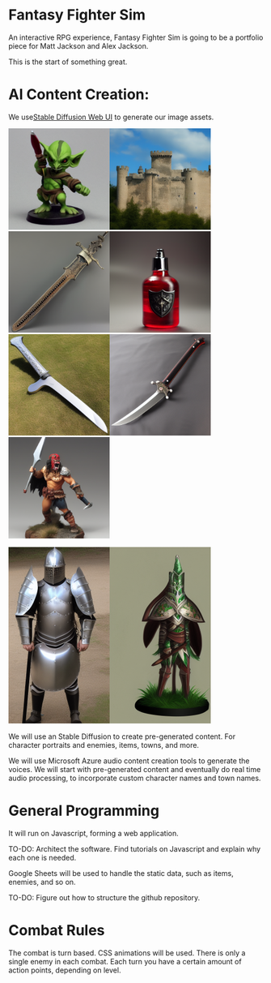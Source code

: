 # Fantasy Fighter Sim
An interactive RPG experience, Fantasy Fighter Sim is going to be a portfolio piece for Matt Jackson and Alex Jackson.

This is the start of something great.


# AI Content Creation:

We use[Stable Diffusion Web UI](https://github.com/AUTOMATIC1111/stable-diffusion-webui) to generate our image assets.

<img src="https://github.com/mattyjacks/fantasyfightersim/blob/main/examples/images/00001-1546343001-goblin%20with%20s___.png"  width="200"><img src="https://github.com/mattyjacks/fantasyfightersim/blob/main/examples/images/00003-1253253067-castle%20backgr___.png"  width="200"><img src="https://github.com/mattyjacks/fantasyfightersim/blob/main/examples/images/00007-2478843934-sword-antique.png"  width="200"><img src="https://github.com/mattyjacks/fantasyfightersim/blob/main/examples/images/00006-2420947611-fantasy%20hp%20po___.png"  width="200"><img src="https://github.com/mattyjacks/fantasyfightersim/blob/main/examples/images/00008-2478843932-sword-phallic.png"  width="200"><img src="https://github.com/mattyjacks/fantasyfightersim/blob/main/examples/images/00009-2937418289-sword-ninja-dagger.png"  width="200"><img src="https://github.com/mattyjacks/fantasyfightersim/blob/main/examples/images/00010-808460143-barbarian.png"  width="200">

<img src="https://github.com/mattyjacks/fantasyfightersim/blob/main/examples/images/00004-711545305-knight%20wearing___.png"  width="200"><img src="https://github.com/mattyjacks/fantasyfightersim/blob/main/examples/images/00005-2739792428-elf%20knight%20wi___.png"  width="200">

We will use an Stable Diffusion to create pre-generated content. For character portraits and enemies, items, towns, and more.

We will use Microsoft Azure audio content creation tools to generate the voices. We will start with pre-generated content and eventually do real time audio processing, to incorporate custom character names and town names.

# General Programming

It will run on Javascript, forming a web application.

TO-DO: Architect the software. Find tutorials on Javascript and explain why each one is needed.

Google Sheets will be used to handle the static data, such as items, enemies, and so on.

TO-DO: Figure out how to structure the github repository.

# Combat Rules
The combat is turn based. CSS animations will be used. There is only a single enemy in each combat. Each turn you have a certain amount of action points, depending on level.
